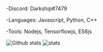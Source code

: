 -Discord: Darkship#7479

-Languages: Javascript, Python, C++ 

-Tools: Nodejs, Tensorflowjs, ES6js




![Github stats](https://github-readme-stats.vercel.app/api?username=Darkship&theme=react&show_icons=true&count_private=true)
![stats](https://github-readme-stats.vercel.app/api/top-langs/?username=Darkship&theme=react&layout=compact)
